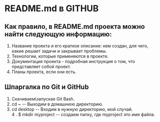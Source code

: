 # README.md в GITHUB
## Как правило, в README.md проекта можно найти следующую информацию:
1. Название проекта и его краткое описание: кем создан, для чего, какие решает задачи и закрывает проблемы.
2. Технологии, которые применяются в проекте.
3. Документация проекта - подробная инструкция о том, что представляет собой проект.
4. Планы проекта, если они есть.


## Шпаргалка по Git и GitHub
1. Скачиваем\запускае Git Bash.
2. cd ~ -- Выходим в домашнюю директорию.
3. cd desktop -- Входим в нужную директорию, мой случай. <br>
4 . $ mkdir myproject -- создаем папку, где myproject это имя файла.